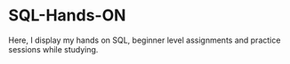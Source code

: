 # SQL-Hands-ON
Here, I display my hands on SQL, beginner level assignments and practice sessions while studying.
